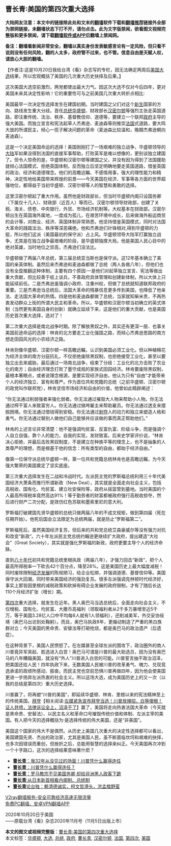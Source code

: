 <h2>曹长青∶美国的第四次重大选择</h2> <p class="notice"><b>大陆网友注意：本文中的链接除此处和文末的<a href="https://github.com/bannedbook/fanqiang" >翻墙</a>软件下载和<a href="https://github.com/killgcd/justmysocks/blob/master/README.md">翻墙推荐</a>链接外全部为禁网链接，未翻墙状态下打不开，请勿点击。此为文字版禁闻，欲看图文视频完整版和更多禁闻，请下载<a href="https://github.com/bannedbook/fanqiang">翻墙软件或APP</a>后翻墙上禁闻网。</p><p>备注：翻墙看新闻非常安全，翻墙以真实身份发表敏感言论有一定风险，但只看不说则没有任何风险，翻的人太多，政府管不过来，也不管。信息自由是天赋人权，请放心大胆的翻墙。</b></p>  <div class="entry"> <p></p> <p>【作者注∶这是10月20日我给台湾《看》杂志写的专栏，因无法确定两周后<a href="https://www.bannedbook.org/bnews/tag/%e7%be%8e%e5%9b%bd/" class="st_tag internal_tag" rel="tag" title="标签 美国 下的日志">美国</a><a href="https://www.bannedbook.org/bnews/tag/%e5%a4%a7%e9%80%89/" class="st_tag internal_tag" rel="tag" title="标签 大选 下的日志">大选</a>结果，所以宏观概括了美国的几次重大历史抉择及后果。】</p> <p>这次美国大选空前激烈，两党都使出最大力气。因这次大选不仅对今后四年，更对美国未来具决定性影响！它的重要性可与之前美国几次重大转折点相比∶</p> <p>美国最早一次决定性选择发生在建国初期。当时建国之父们对这个<span class='wp_keywordlink'><a href="https://www.bannedbook.org/forum2/topic1642.html" title="正见网《新生》" target="_blank">新生</a></span>国家的方向、路线发生重大分歧。首任<a href="https://www.bannedbook.org/bnews/tag/%e6%80%bb%e7%bb%9f/" class="st_tag internal_tag" rel="tag" title="标签 总统 下的日志">总统</a><a href="https://www.bannedbook.org/bnews/tag/%e5%8d%8e%e7%9b%9b%e9%a1%bf/" class="st_tag internal_tag" rel="tag" title="标签 华盛顿 下的日志">华盛顿</a>、财政部长<a href="https://www.bannedbook.org/bnews/tag/%E6%B1%89%E5%AF%86%E5%B0%94%E9%A1%BF/" class="st_tag internal_tag" rel="tag" title="标签 汉密尔顿 下的日志">汉密尔顿</a>等强烈主张走英国道路，即注重传统、法治、秩序、基督教信仰、道德等，要建立一个联邦<a href="https://www.bannedbook.org/bnews/tag/%e6%94%bf%e5%ba%9c/" class="st_tag internal_tag" rel="tag" title="标签 政府 下的日志">政府</a>主导的强大美国。而独立宣言和宪法起草人杰弗逊、麦迪森等则推崇<a href="https://www.bannedbook.org/bnews/tag/%e6%b3%95%e5%9b%bd/" class="st_tag internal_tag" rel="tag" title="标签 法国 下的日志">法国</a>式道路，要大鸣大放的所谓民主，倾心一揽子解决问题的革命（麦迪森比较温和，晚期杰弗逊朝向麦迪森）。</p> <p>这是一个决定美国命运的选择！美国刚刚打了一场艰难的独立战争，华盛顿领导的<span class='wp_keywordlink_affiliate'><a href="https://www.bannedbook.org/" title="大陆" target="_blank">大陆</a></span>军如果没得到法国的直接军事帮助，打败英军是难以想像的，更别谈独立建国了。但令人惊奇的是，华盛顿和汉密尔顿等建国之父，并没有因为得到了法国援助就倾心法国模式、拒绝英国体制，反而独立后坚定明确地要走英国道路，借鉴英国的政治、经济和道德理念。他们的高瞻远瞩、不感情用事，强大的理性能力和精神，决定性地给美国带来辉煌的前景——今天美国在经济、军事等各方面的世界超强地位，都得益于当初华盛顿、汉密尔顿等人的智慧和勇敢的选择。</p>  <p>这里汉密尔顿起了重大作用。虽然他是财政部长，但当时华盛顿内阁只设国务卿（下属仅十几人）、财政部（近百人）等而已。汉密尔顿领导财政部，创建了关税、海关、债卷、中央银行、外贸、市场经济机制等。大权基本在财政部。汉密尔顿出生在英国海外属地，一度成为孤儿，在艰苦环境中成长，后来做海外船运商贸的会计等，对商业、经济、英国体制非常熟悉，他坚持借鉴英国模式，同时对法国大革命的践踏法治、秩序等深恶痛绝。他和杰弗逊们针锋相对,得到华盛顿的力挺，所以他们这派（美国最初的保守派）占上风。华盛顿领导大陆军打赢独立战争，尤其是在独立战争最艰难的阶段，是华盛顿独撑大局。他是美国人民心目中的绝对英雄，当时地位之崇高，杰弗逊们没法比。</p> <p>华盛顿做了两届八年总统，第三届总统亚当斯也是保守派。这12年基本确立了美国的亲英体制。虽然后来杰弗逊和麦迪森都做了总统（两人各做八年），但他们也没有全盘推翻这种体制，主要有四个原因∶一是他们对起草独立宣言、宪法等做出重大贡献，但比较善于纸上谈兵，不善政府具体管理和创建新体制，所以大体上只能延续前任。二是杰弗逊虽强调小政府、注重州权，但做了总统就知道联邦政府的重要。三是杰弗逊当总统后，法国大革命的残暴信息更多传到美国，也降低了他亲法、走法国大革命的热情。四是他和麦迪森都做了总统，当家就知柴米贵，不再热衷发动群众上街的所谓大民主和革命。所以，华盛顿和汉密尔顿当初确立的英式体制（当然更有美国自身的创新）就确立延续下来，这是他们的重大贡献，也是美国历史首次重大选择，选对了！</p> <p>第二次重大选择是南北战争时期。除了解放黑奴之外，其实还有更深一层、也事关美国前途命运的选择：林肯的北方要走工业化强国之路，而倾心杰弗逊思路的南方想走田园风光的小农经济之路。</p> <p>林肯则像华盛顿、汉密尔顿一样高瞻远瞩，认识到美国必须工业化。但以种植棉花为经济主体的南方分庭抗礼，不仅拒绝废除黑奴制，也拒绝接受工业化，甚至以要独立出去来威胁。最后通过一场南北战争，结束了分歧：工业化的北方击败了农业化的南方；自由经济理念打败了墨守成规的家族式田园经济。林肯要废除黑奴制，最根本著眼点，或者说理念根源，是要实现经济自由，他认为只有“自由”才能带来个人的经济独立、富有和尊严。作为首位共和党籍的总统（之前华盛顿、汉密尔顿的政党叫作联邦党），林肯坚信市场经济和自由的价值，他曾如此精辟阐述：</p> <p>“你无法通过削弱强者来强化弱者。你无法通过摧毁大人物来帮助小人物。你无法通过榨干富人来致富穷人。你无法通过搞垮雇主来帮助雇员。你无法通过透支来摆脱困境。你无法通过借钱得到安稳。你无法通过<span class='wp_keywordlink'><a href="https://www.bannedbook.org/forum2/topic21.html" title="《剥夺》 黄建民 著" target="_blank">剥夺</a></span>人的动力和独立来塑造人格和勇气。你无法通过替别人做他们自己能够并应该做的事而真正帮助他们。”</p>  <p>林肯的上述言论非常清楚：他不是强调均贫富、反富仇富、阶级斗争，而是强调个人自立自强，靠个人的能力，自我的实现，发财致富。后来史学家评价说，“林肯决心拒绝、并最后击败黑奴制度，不是建立在种族平等的理念上，也不是抽象的人类尊严的理想，而是根基于他的信念：所有类型的自由，都始于经济自由。”</p> <p>像第一位保守派总统华盛顿一样，第一位共和党籍总统林肯也是高瞻远瞩，为今天强大繁荣的美国奠定了坚实底座。</p> <p>第三次重大选择发生在二战和冷战时代。左派民主党的罗斯福总统利用三十年代美国经济大萧条而推行所谓新政（New Deal），其实就是全面走向社会主义，包括高税收、国有化、均贫富、建立社安保险等，政府从摇篮管到墓地。当时美国的个人最高所得税率竟然高达91%！等于勤劳者的财富都被政府强行高税收掠夺，然后进行财产二次分配，是效仿红色苏联和墨索里尼的意大利。</p> <p>罗斯福打破建国先贤华盛顿的总统只做两届八年的不成文规矩，做到第四届（死在任期开始）。他死后国会立法限定为总统两届，就是防止“罗斯福第二”。</p> <p>罗斯福死后，虽然美国经济复苏，但后来的共和党总统艾森豪威尔等没有强力对抗和改变“新政”。六十年左派民主党总统约翰逊更继续扩大政府，提出建造“大社会”（Great Society），其实就是强化罗斯福的新政，政府更要主导个人的经济命脉。</p>  <p>直到<span class='wp_keywordlink'><a href="https://www.bannedbook.org/forum2/topic939.html" title="《八十年代访谈录》" target="_blank">八十年代</a></span>初共和党籍总统里根执政（两届八年），才强力回击“新政”，把个人最高所得税率一下砍去42个百分点，降至28%。这是美国历史上最大幅度减税！同时废除限制<span class='wp_keywordlink'><a href="https://www.bannedbook.org/forum2/topic869.html" title="宪政、法治和经济发展——走向市场经济的制度保障" target="_blank">经济发展</a></span>的陈规陋习，给企业松绑，并强调道德、基督信仰等。美国保守派大回潮，同时带来美国经济的强劲复苏。很多左派强调克林顿时代经济好，事实上那皆因里根的减税政策和砍掉有碍企业发展的政府限制，才有了随后长达110个月经济扩张（增长）期。</p> <p><a href="https://www.bannedbook.org/bnews/tag/%E7%AC%AC%E5%9B%9B%E6%AC%A1/" class="st_tag internal_tag" rel="tag" title="标签 第四次 下的日志">第四次</a>重大选择，就发生在近年。黑人奥巴马当选总统后，全面走向社会主义，不仅增税、国有化、均贫富、大撒币高福利（领取福利者从2千多万暴增至近5千万，等于美国3.28亿人口中平均每6人就有1人领福利），还削减美军，外交妥协绥靖（奥巴马出访到处鞠躬）。而且，奥巴马执政8年，更煽动制造了严重的黑白族群对立；今天美国的黑命贵、安替法等打砸抢烧，都是奥巴马的政治遗产（后遗症）。</p> <p>在这种背景下，美国人民愤怒了。在左媒甚至全球左派的围攻下，政治圈外的商人川普竟异军突起、胜选进入白宫！奥巴马可谓是川普的最大助选员，因为没有奥巴马的八年糟蹋美国，就没有“外人”川普进入白宫的可能。川普誓言抽干政治沼泽，把美国还给人民！四年执政下来，无数美国人民被川普的改革勇气、魄力、兑现竞选承诺的政绩所感动、振奋。而民主党也空前恐惧川普再做四年，因为他会使美国更进一步扬弃左派热衷的社会主义。所以这场大选，成为美国历史上的又一次（以我的总结是第四次）重大历史选择。</p> <p>川普赢了，将再塑“川普的美国”，即延续华盛顿、林肯、里根以来的宪法精神至上的传统美国。<span class='wp_keywordlink'><a href="https://www.bannedbook.org/bnews/comments/20201018/1415809.html" title="“硬盘门”再爆：拿中共华信10％股的“大人物”正是拜登" target="_blank">拜登</a></span>【相关阅读:<a href='https://www.bannedbook.org/bnews/bannedvideo/20201108/1427782.html' target='_blank'>左媒紧急宣布拜登当选！川普放辣招，白等傻眼！证人井喷，法律诉讼全上，沼泽干了</a>】赢了，美国将走向热衷法国大革命（今天就是黑命贵、安替法）、以民主名义和革命口号摧毁传统价值和体制、左派主宰的美国。有人把今天的选择概括为∶是选择传统的伟大美国，还是“非美国”。</p> <p>美国这个国家的伟大不是偶然。从历史上美国几次重大的决定性选择都可以看出，美国建国先贤、杰出的政治家，尤其是美国人民，虽不断面临坎坷和艰难的抉择，也多次因错误而重创，但挫折之后，总能用智慧的选择来纠正。今天美国再次冲到一个十字路口，这次的选择结果意味著什麽？</p>  <ul class='op-related-articles' title='相关阅读'> <li><a href='https://www.bannedbook.org/bnews/comments/20201009/1410692.html' target='_blank'><b>曹长青</b>：我32年从没见过的场面！川普凭什么赢得连任</a></li> <li><a href='https://www.bannedbook.org/bnews/comments/20201007/1409553.html' target='_blank'><b>曹长青</b>：川普凭什么赢得连任？</a></li> <li><a href='https://www.bannedbook.org/bnews/taiwannews/20200929/1405029.html' target='_blank'><b>曹长青</b>：罗马教宗不见美国务卿 却给非洲黑人政客下跪</a></li> <li><a href='https://www.bannedbook.org/bnews/cbnews/20200915/1396666.html' target='_blank'><b>曹长青</b>∶从日本新首相看内阁制、总统制</a></li> <li><a href='https://www.bannedbook.org/bnews/taiwannews/20200915/1396436.html' target='_blank'><b>曹长青</b>论台独：赖清德诚实，柯文哲滑头，洪孟楷野蛮</a></li> </ul> <p class="texttj"> <a href="https://www.bannedbook.org/forum23/topic22702.html" target="_blank">V2ray翻墙服务-安全可靠经济高速无限流量</a><br/> <a href="https://github.com/bannedbook/fanqiang/wiki/%E7%A6%81%E9%97%BB%E7%BD%91%E5%AE%89%E5%8D%93%E7%BF%BB%E5%A2%99%E6%96%B0%E9%97%BBAPP" target="_blank">免费PC翻墙、安卓VPN翻墙APP</a></p><p>2020年10月20日于美国<br /> ——原载台湾《看》杂志2020年11月号（11月5日出版上市）</p><a name='sharetosocial'></a>       <div><b>本文的图文或视频完整版</b>：<a href='https://www.bannedbook.org/bnews/cbnews/20201113/1430411.html'>曹长青∶美国的第四次重大选择</a></div>  </div><!--END ENTRY--> <div class="postfooter"> <div>本文标签：<a href="https://www.bannedbook.org/bnews/tag/%e5%8d%8e%e7%9b%9b%e9%a1%bf/" rel="tag">华盛顿</a>, <a href="https://www.bannedbook.org/bnews/tag/%e5%a4%a7%e9%80%89/" rel="tag">大选</a>, <a href="https://www.bannedbook.org/bnews/tag/%e6%80%bb%e7%bb%9f/" rel="tag">总统</a>, <a href="https://www.bannedbook.org/bnews/tag/%e6%94%bf%e5%ba%9c/" rel="tag">政府</a>, <a href="https://www.bannedbook.org/bnews/tag/%e6%9b%b9%e9%95%bf%e9%9d%92/" rel="tag">曹长青</a>, <a href="https://www.bannedbook.org/bnews/tag/%E6%B1%89%E5%AF%86%E5%B0%94%E9%A1%BF/" rel="tag">汉密尔顿</a>, <a href="https://www.bannedbook.org/bnews/tag/%e6%b3%95%e5%9b%bd/" rel="tag">法国</a>, <a href="https://www.bannedbook.org/bnews/tag/%E7%AC%AC%E5%9B%9B%E6%AC%A1/" rel="tag">第四次</a>, <a href="https://www.bannedbook.org/bnews/tag/%e7%be%8e%e5%9b%bd/" rel="tag">美国</a></div>  </div><!--END POSTFOOTER--> 